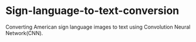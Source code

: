 # Sign-language-to-text-conversion
Converting American sign language images to text using Convolution Neural Network(CNN).
